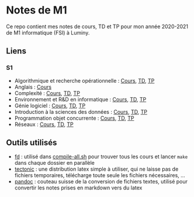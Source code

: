 # Notes de M1

Ce repo contient mes notes de cours, TD et TP pour mon année 2020-2021 de M1 informatique (FSI) à Luminy.

## Liens

### S1

- Algorithmique et recherche opérationnelle : [Cours](s1/algorithmique-et-recherche-operationnelle/pdfs/cours.pdf?raw=true), [TD](s1/algorithmique-et-recherche-operationnelle/pdfs/td.pdf?raw=true), [TP](s1/algorithmique-et-recherche-operationnelle/pdfs/tp.pdf?raw=true)
- Anglais : [Cours](s1/anglais/pdfs/cours.pdf?raw=true)
- Complexité : [Cours](s1/complexite/pdfs/cours.pdf?raw=true), [TD](s1/complexite/pdfs/td.pdf?raw=true), [TP](s1/complexite/pdfs/tp.pdf?raw=true)
- Environnement et R&D en informatique : [Cours](s1/environnement-et-r-et-d-en-informatique/pdfs/cours.pdf?raw=true), [TD](s1/environnement-et-r-et-d-en-informatique/pdfs/td.pdf?raw=true), [TP](s1/environnement-et-r-et-d-en-informatique/pdfs/tp.pdf?raw=true)
- Génie logiciel : [Cours](s1/genie-logiciel/pdfs/cours.pdf?raw=true), [TD](s1/genie-logiciel/pdfs/td.pdf?raw=true), [TP](s1/genie-logiciel/pdfs/tp.pdf?raw=true)
- Introduction à la sciences des données : [Cours](s1/introduction-a-la-sciences-des-donnees/pdfs/cours.pdf?raw=true), [TD](s1/introduction-a-la-sciences-des-donnees/pdfs/td.pdf?raw=true), [TP](s1/introduction-a-la-sciences-des-donnees/pdfs/tp.pdf?raw=true)
- Programmation objet concurrente : [Cours](s1/programmation-objet-concurrente/pdfs/cours.pdf?raw=true), [TD](s1/programmation-objet-concurrente/pdfs/td.pdf?raw=true), [TP](s1/programmation-objet-concurrente/pdfs/tp.pdf?raw=true)
- Réseaux : [Cours](s1/reseaux/pdfs/cours.pdf?raw=true), [TD](s1/reseaux/pdfs/td.pdf?raw=true), [TP](s1/reseaux/pdfs/tp.pdf?raw=true)

## Outils utilisés

- [fd](https://github.com/sharkdp/fd) : utilisé dans [compile-all.sh](compile-all.sh) pour trouver tous les cours et lancer `make` dans chaque dossier en parallèle
- [tectonic](https://tectonic-typesetting.github.io/en-US/) : une distribution latex simple à utiliser, qui ne laisse pas de fichiers temporaires, télécharge toute seule les fichiers nécessaires, ...
- [pandoc](https://pandoc.org/) : couteau suisse de la conversion de fichiers textes, utilisé pour convertir les notes prises en markdown vers du latex
